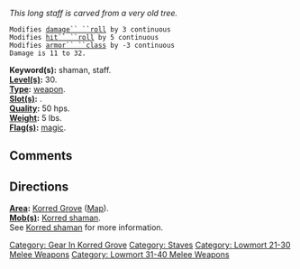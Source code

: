 *This long staff is carved from a very old tree.*

`Modifies `[`damage`` ``roll`](Damage_Roll "wikilink")` by 3 continuous`  
`Modifies `[`hit`` ``roll`](Hit_Roll "wikilink")` by 5 continuous`  
`Modifies `[`armor`` ``class`](Armor_Class "wikilink")` by -3 continuous`  
`Damage is 11 to 32.`

**Keyword(s):** shaman, staff.  
**[Level(s)](Object_Level "wikilink"):** 30.  
**[Type](:Category:_Object_Types "wikilink"):**
[weapon](:Category:_Weapons "wikilink").  
**[Slot(s)](Object_Slots "wikilink"):** <wielded>.  
**[Quality](Object_Quality "wikilink"):** 50 hps.  
**[Weight](Object_Weight "wikilink"):** 5 lbs.  
**[Flag(s)](:Category:_Object_Flags "wikilink"):**
[magic](Magic_Flag "wikilink").  

## Comments

## Directions

**[Area](:Category:_Areas "wikilink"):** [Korred
Grove](:Category:_Korred_Grove "wikilink")
([Map](Korred_Grove_Map "wikilink")).  
**[Mob(s)](:Category:_Mobs "wikilink"):** [Korred
shaman](Korred_Shaman "wikilink").  
See [Korred shaman](Korred_Shaman "wikilink") for more information.  

[Category: Gear In Korred
Grove](Category:_Gear_In_Korred_Grove "wikilink") [Category:
Staves](Category:_Staves "wikilink") [Category: Lowmort 21-30 Melee
Weapons](Category:_Lowmort_21-30_Melee_Weapons "wikilink") [Category:
Lowmort 31-40 Melee
Weapons](Category:_Lowmort_31-40_Melee_Weapons "wikilink")
